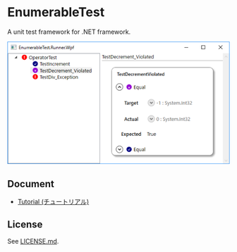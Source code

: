 # EnumerableTest
A unit test framework for .NET framework.

![A screen shot of EnumerableTest.Runner.Wpf](document/image/EnumerableTest.Runner.Wpf.Screenshot.png)

## Document
- [Tutorial (チュートリアル)](document/Tutorial.md)

## License
See [LICENSE.md](LICENSE.md).
